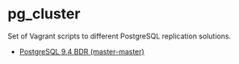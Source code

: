 pg_cluster
==========

Set of Vagrant scripts to different PostgreSQL replication solutions.

* [PostgreSQL 9.4 BDR (master-master)](./bdr-master-master)

